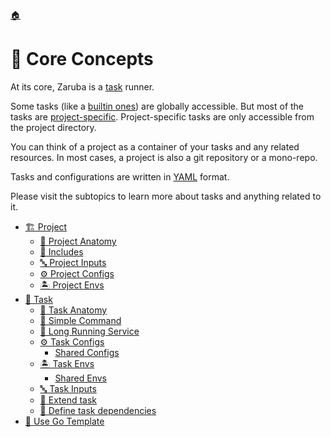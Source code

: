 <!--startTocHeader-->
[🏠](../README.md)
# 🧠 Core Concepts
<!--endTocHeader-->

At its core, Zaruba is a [task](task/README.md) runner.


Some tasks (like a [builtin ones](../coreTasks/README.md)) are globally accessible. But most of the tasks are [project-specific](project/README.md). Project-specific tasks are only accessible from the project directory.

You can think of a project as a container of your tasks and any related resources. In most cases, a project is also a git repository or a mono-repo.

Tasks and configurations are written in [YAML](https://en.wikipedia.org/wiki/YAML) format.

Please visit the subtopics to learn more about tasks and anything related to it.

<!--startTocSubtopic-->
- [🏗️ Project](project/README.md)
  - [🧬 Project Anatomy](project/projectAnatomy.md)
  - [🧳 Includes](project/includes.md)
  - [🔤 Project Inputs](project/projectInputs.md)
  - [⚙️ Project Configs](project/projectConfigs.md)
  - [🏝️ Project Envs](project/projectEnvs.md)
- [🔨 Task](task/README.md)
  - [🧬 Task Anatomy](task/taskAnatomy.md)
  - [🥛 Simple Command](task/simpleCommand.md)
  - [🍹 Long Running Service](task/longRunningService.md)
  - [⚙️ Task Configs](task/taskConfigs/README.md)
    - [Shared Configs](task/taskConfigs/sharedConfigs.md)
  - [🏝️ Task Envs](task/taskEnvs/README.md)
    - [Shared Envs](task/taskEnvs/sharedEnvs.md)
  - [🔤 Task Inputs](task/taskInputs.md)
  - [🧒 Extend task](task/extendTask.md)
  - [🍲 Define task dependencies](task/defineTaskDependencies.md)
- [🐹 Use Go Template](useGoTemplate.md)
<!--endTocSubtopic-->